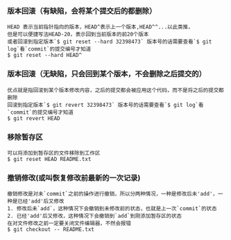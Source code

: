 ### 版本回滚（有缺陷，会将某个提交后的都删除）
```
HEAD 表示当前指针指向的版本，HEAD^表示上一个版本,HEAD^^...以此类推，
但是可以便捷写法HEAD-20，表示回到当前版本的前20个版本
或者回滚到指定版本`$ git reset --hard 32398473` 版本号的话需要查看`$ git log`看`commit`的提交编号才知道
$ git reset --hard HEAD^
```

### 版本回滚（无缺陷，只会回到某个版本，不会删除之后提交的）
```
优点就是指回滚到某个版本修改内容，之后的提交都会被应用这个代码，而不是将之后的提交都删除
回滚到指定版本`$ git revert 32398473` 版本号的话需要查看`$ git log`看`commit`的提交编号才知道
$ git revert HEAD
```

### 移除暂存区
```
可以将添加到暂存区的文件移除到工作区
$ git reset HEAD README.txt
```

### 撤销修改(或叫恢复修改前最新的一次记录)
```
撤销修改是对未`commit`之前的操作进行撤销，所以分两种情况，一种是修改后未'add'，一种是已经'add'后又修改
1. 修改后未`add`，这种情况下会撤销到未修改前的状态，也就是上一次`commit`的状态
2. 已经'add'后又修改，这种情况下会撤销到`add`到刚添加暂存区的状态
在对文件修改之前一定要关闭文件编辑器，不然会报错
$ git checkout -- README.txt
```